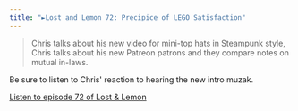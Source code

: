 ```yaml
---
title: "►Lost and Lemon 72: Precipice of LEGO Satisfaction"
---
```

<blockquote><p>
  Chris talks about his new video for mini-top hats in Steampunk style, Chris talks about his new Patreon patrons and they compare notes on mutual in-laws.
</p></blockquote>
<p>Be sure to listen to Chris' reaction to hearing the new intro muzak.</p>
<p><a href="https://goodstuff.network/ll/72">Listen to episode 72 of Lost &amp; Lemon</a></p>
